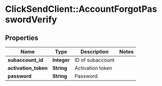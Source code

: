 # ClickSendClient::AccountForgotPasswordVerify

## Properties
Name | Type | Description | Notes
------------ | ------------- | ------------- | -------------
**subaccount_id** | **Integer** | ID of subaccount | 
**activation_token** | **String** | Activation token | 
**password** | **String** | Password | 


